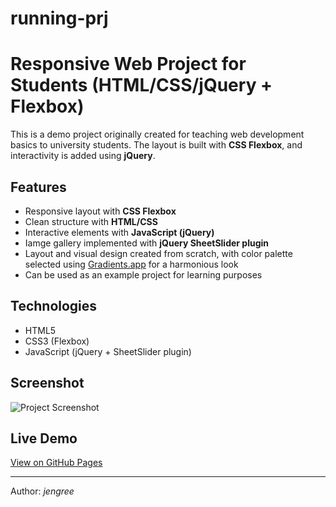 # running-prj
# Responsive Web Project for Students (HTML/CSS/jQuery + Flexbox)

This is a demo project originally created for teaching web development basics to university students.
The layout is built with **CSS Flexbox**, and interactivity is added using **jQuery**.

## Features
- Responsive layout with **CSS Flexbox**
- Clean structure with **HTML/CSS**
- Interactive elements with **JavaScript (jQuery)**
- Iamge gallery implemented with **jQuery SheetSlider plugin**
- Layout and visual design created from scratch, with color palette selected using [Gradients.app](http://gradients.app) for a harmonious look
- Can be used as an example project for learning purposes

## Technologies
- HTML5
- CSS3 (Flexbox)
- JavaScript (jQuery + SheetSlider plugin)

## Screenshot
![Project Screenshot](screenshot.png)

## Live Demo
[View on GitHub Pages](https://username.github.io/project-name/)

---
Author: *jengree*
